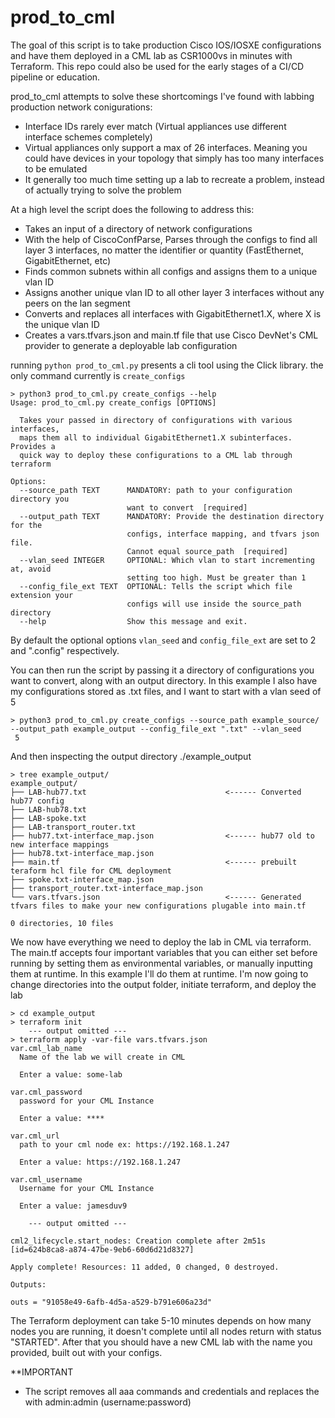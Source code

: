 # prod_to_cml
The goal of this script is to take production Cisco IOS/IOSXE configurations and have them deployed in a CML lab as CSR1000vs in minutes with Terraform. This repo could also be used for the early stages of a CI/CD pipeline or education. 


prod_to_cml attempts to solve these shortcomings I've found with labbing production network conigurations:
- Interface IDs rarely ever match (Virtual appliances use different interface schemes completely)
- Virtual appliances only support a max of 26 interfaces. Meaning you could have devices in your topology that simply has too many interfaces to be emulated
- It generally too much time setting up a lab to recreate a problem, instead of actually trying to solve the problem

At a high level the script does the following to address this:
- Takes an input of a directory of network configurations
- With the help of CiscoConfParse, Parses through the configs to find all layer 3 interfaces, no matter the identifier or quantity (FastEthernet, GigabitEthernet, etc)
- Finds common subnets within all configs and assigns them to a unique vlan ID
- Assigns another unique vlan ID to all other layer 3 interfaces without any peers on the lan segment
- Converts and replaces all interfaces with GigabitEthernet1.X, where X is the unique vlan ID
- Creates a vars.tfvars.json and main.tf file that use Cisco DevNet's CML provider to generate a deployable lab configuration

running ```python prod_to_cml.py``` presents a cli tool using the Click library. the only command currently is ```create_configs```
```
> python3 prod_to_cml.py create_configs --help
Usage: prod_to_cml.py create_configs [OPTIONS]

  Takes your passed in directory of configurations with various interfaces,
  maps them all to individual GigabitEthernet1.X subinterfaces. Provides a
  quick way to deploy these configurations to a CML lab through terraform

Options:
  --source_path TEXT      MANDATORY: path to your configuration directory you
                          want to convert  [required]
  --output_path TEXT      MANDATORY: Provide the destination directory for the
                          configs, interface mapping, and tfvars json file.
                          Cannot equal source_path  [required]
  --vlan_seed INTEGER     OPTIONAL: Which vlan to start incrementing at, avoid
                          setting too high. Must be greater than 1
  --config_file_ext TEXT  OPTIONAL: Tells the script which file extension your
                          configs will use inside the source_path directory
  --help                  Show this message and exit.
```

By default the optional options ```vlan_seed``` and ```config_file_ext``` are set to 2 and ".config" respectively. 

You can then run the script by passing it a directory of configurations you want to convert, along with an output directory. In this example I also have my configurations stored as .txt files, and I want to start with a vlan seed of 5

```
> python3 prod_to_cml.py create_configs --source_path example_source/ --output_path example_output --config_file_ext ".txt" --vlan_seed
 5
```

And then inspecting the output directory ./example_output

```
> tree example_output/
example_output/
├── LAB-hub77.txt                               <------ Converted hub77 config
├── LAB-hub78.txt
├── LAB-spoke.txt
├── LAB-transport_router.txt
├── hub77.txt-interface_map.json                <------ hub77 old to new interface mappings
├── hub78.txt-interface_map.json
├── main.tf                                     <------ prebuilt teraform hcl file for CML deployment
├── spoke.txt-interface_map.json
├── transport_router.txt-interface_map.json
└── vars.tfvars.json                            <------ Generated tfvars files to make your new configurations plugable into main.tf

0 directories, 10 files

```

We now have everything we need to deploy the lab in CML via terraform. The main.tf accepts four important variables that you can either set before running by setting them as environmental variables, or manually inputting them at runtime. In this example I'll do them at runtime. I'm now going to change directories into the output folder, initiate terraform, and deploy the lab

```
> cd example_output
> terraform init
    --- output omitted ---
> terraform apply -var-file vars.tfvars.json
var.cml_lab_name
  Name of the lab we will create in CML

  Enter a value: some-lab

var.cml_password
  password for your CML Instance

  Enter a value: ****           

var.cml_url
  path to your cml node ex: https://192.168.1.247

  Enter a value: https://192.168.1.247

var.cml_username
  Username for your CML Instance

  Enter a value: jamesduv9

    --- output omitted ---

cml2_lifecycle.start_nodes: Creation complete after 2m51s [id=624b8ca8-a874-47be-9eb6-60d6d21d8327]

Apply complete! Resources: 11 added, 0 changed, 0 destroyed.

Outputs:

outs = "91058e49-6afb-4d5a-a529-b791e606a23d"
```

The Terraform deployment can take 5-10 minutes depends on how many nodes you are running, it doesn't complete until all nodes return with status "STARTED". After that you should have a new CML lab with the name you provided, built out with your configs. 

**IMPORTANT
- The script removes all aaa commands and credentials and replaces the with admin:admin (username:password)



